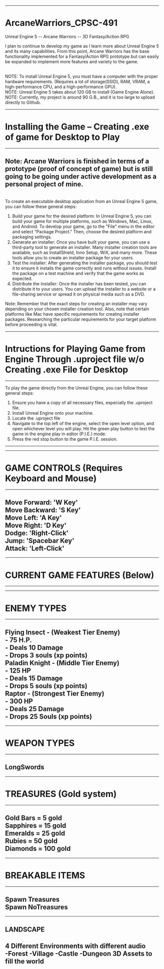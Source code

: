 ---------------------------------------------------------------------------------------------------------------------------------------------------------------------------------------------------------------------
# ArcaneWarriors_CPSC-491
Unreal Engine 5 -- Arcane Warriors --  3D Fantasy/Action RPG

I plan to continue to develop my game as I learn more about Unreal Engine 5 and its many capabilities. From this point, Arcane Warriors has the base functionality implemented for a Fantasy/Action RPG prototype but can easily be expanded to implement more features and variety to the game.
<br>



<br> NOTE: To install Unreal Engine 5, you must have a computer with the proper hardware requirements. (Requires a lot of storage(SSID), RAM, VRAM, a high-performance CPU, and a high-performance GPU).<br>
NOTE: Unreal Engine 5 takes about 120 GB to install (Game Engine Alone).<br>
NOTE: Currently, my project is around 90 G.B., and it is too large to upload directly to Github.<br> 

--------------------------------------------------------------------------------------------------
# Installing the Game – Creating .exe of game for Desktop to Play
--------------------------------------------------------------------------------------------------
Note: Arcane Warriors is finished in terms of a prototype (proof of concept of game) but is still going to be going under active development as a personal project of mine.<br>
---------------------------------------------------------
<br>To create an executable desktop application from an Unreal Engine 5 game, you can follow these general steps: 
  1. Build your game for the desired platform: In Unreal Engine 5, you can build your game for multiple platforms, such as Windows, Mac, Linux, and Android. To develop your game, go to the "File" menu in the editor and select "Package Project." Then, choose the desired platform and packaging settings.<br>
  2. Generate an installer: Once you have built your game, you can use a third-party tool to generate an installer. Many installer creation tools are available, such as InstallShield, Inno Setup, WiX, and many more. These tools allow you to create an installer package for your users.<br>
  3. Test the installer: After generating the installer package, you should test it to ensure it installs the game correctly and runs without issues. Install the package on a test machine and verify that the game works as expected.<br>
  4. Distribute the installer: Once the installer has been tested, you can distribute it to your users. You can upload the installer to a website or a file-sharing service or spread it on physical media such as a DVD.<br>
  
Note: Remember that the exact steps for creating an installer may vary depending on your chosen installer creation tool. Also, note that certain platforms like Mac have specific requirements for creating installer packages. Researching the particular requirements for your target platform before proceeding is vital.<br>

---------------------------------------------------------------------------------------------------

# Intructions for Playing Game from Engine Through .uproject file w/o Creating .exe File for Desktop<br>
------------------------------------------------------------------------------------------------------------------------------------------
To play the game directly from the Unreal Engine, you can follow these general steps:<br>
  1. Ensure you have a copy of all necessary files, especially the .uproject file.<br>
  2. Install Unreal Engine onto your machine.<br>
  3. Locate the .uproject file<br>
  4. Navigate to the top left of the engine, select the open level option, and open whichever level you will play. Hit the green play button to test the game in the engine play in editor (P.I.E.) mode.<br>
  5. Press the red stop button to the game P.I.E. session. <br>
-----------------------------------------------------------------------------------------------------------------------------------------------

-------------------------------------------
# GAME CONTROLS (Requires Keyboard and Mouse)<br>
-------------------------------------------
  Move Forward: 'W Key'<br>
  Move Backward: 'S Key'<br>
  Move Left: 'A Key'<br>
  Move Right: 'D Key'<br>
  Dodge: 'Right-Click'<br>
  Jump: 'Spacebar Key'<br>
  Attack: 'Left-Click'<br>
-------------------------------------------


------------------------------
# CURRENT GAME FEATURES (Below)<br>
------------------------------

---------------------------------------
# ENEMY TYPES<br>
---------------------------------------
  Flying Insect - (Weakest Tier Enemy)<br>
    - 75 H.P. <br>
    - Deals 10 Damage<br>
    - Drops 3 souls (xp points)<br>
  Paladin Knight - (Middle Tier Enemy)<br>
    - 125 HP<br>
    - Deals 15 Damage<br>
    - Drops 5 souls (xp points)<br>
  Raptor - (Strongest Tier Enemy)<br>
    - 300 HP<br>
    - Deals 25 Damage<br>
    - Drops 25 Souls (xp points)<br>
----------------------------------------


---------------
# WEAPON TYPES<br>
---------------
  LongSwords<br>
---------------


-------------------------
# TREASURES (Gold system)<br>
-------------------------
  Gold Bars = 5 gold<br>
  Sapphires = 15 gold<br>
  Emeralds = 25 gold<br>
  Rubies = 50 gold<br>
  Diamonds = 100 gold<br>
-------------------------


---------------------
# BREAKABLE ITEMS<br>
---------------------
  Spawn Treasures<br>
  Spawn NoTreasures<br>
---------------------


--------------------------------------------------
LANDSCAPE<br>
--------------------------------------------------
  4 Different Environments with different audio<br>
    -Forest
    -Village
    -Castle
    -Dungeon
  3D Assets to fill the world
--------------------------------------------------
